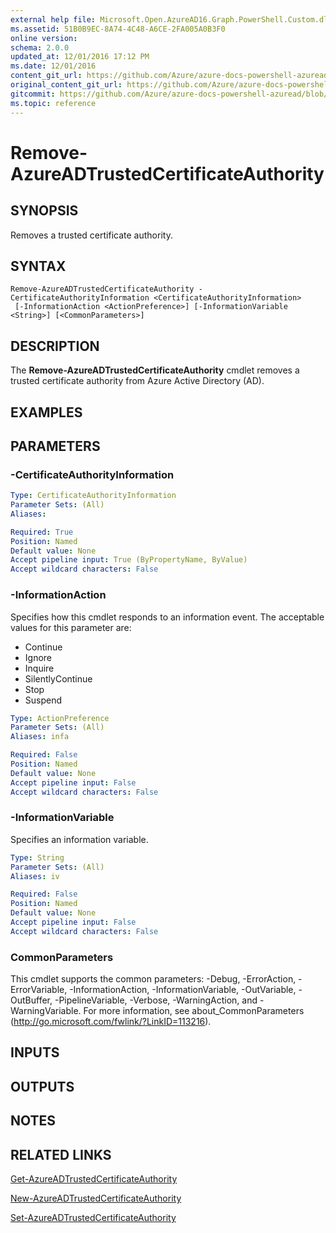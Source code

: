 ```yaml
---
external help file: Microsoft.Open.AzureAD16.Graph.PowerShell.Custom.dll-Help.xml
ms.assetid: 51B0B9EC-8A74-4C48-A6CE-2FA005A0B3F0
online version:
schema: 2.0.0
updated_at: 12/01/2016 17:12 PM
ms.date: 12/01/2016
content_git_url: https://github.com/Azure/azure-docs-powershell-azuread/blob/rodejo5-10/Azure%20AD%20Cmdlets/AzureAD/v2/Remove-AzureADTrustedCertificateAuthority.md
original_content_git_url: https://github.com/Azure/azure-docs-powershell-azuread/blob/rodejo5-10/Azure%20AD%20Cmdlets/AzureAD/v2/Remove-AzureADTrustedCertificateAuthority.md
gitcommit: https://github.com/Azure/azure-docs-powershell-azuread/blob/8f658f99458e2c236d5f4be363030b6f24cacc4c
ms.topic: reference
---
```


# Remove-AzureADTrustedCertificateAuthority

## SYNOPSIS
Removes a trusted certificate authority.

## SYNTAX

```
Remove-AzureADTrustedCertificateAuthority -CertificateAuthorityInformation <CertificateAuthorityInformation>
 [-InformationAction <ActionPreference>] [-InformationVariable <String>] [<CommonParameters>]
```

## DESCRIPTION
The **Remove-AzureADTrustedCertificateAuthority** cmdlet removes a trusted certificate authority from Azure Active Directory (AD).

## EXAMPLES

## PARAMETERS

### -CertificateAuthorityInformation
```yaml
Type: CertificateAuthorityInformation
Parameter Sets: (All)
Aliases: 

Required: True
Position: Named
Default value: None
Accept pipeline input: True (ByPropertyName, ByValue)
Accept wildcard characters: False
```

### -InformationAction
Specifies how this cmdlet responds to an information event. The acceptable values for this parameter are:

- Continue
- Ignore
- Inquire
- SilentlyContinue
- Stop
- Suspend

```yaml
Type: ActionPreference
Parameter Sets: (All)
Aliases: infa

Required: False
Position: Named
Default value: None
Accept pipeline input: False
Accept wildcard characters: False
```

### -InformationVariable
Specifies an information variable.

```yaml
Type: String
Parameter Sets: (All)
Aliases: iv

Required: False
Position: Named
Default value: None
Accept pipeline input: False
Accept wildcard characters: False
```

### CommonParameters
This cmdlet supports the common parameters: -Debug, -ErrorAction, -ErrorVariable, -InformationAction, -InformationVariable, -OutVariable, -OutBuffer, -PipelineVariable, -Verbose, -WarningAction, and -WarningVariable. For more information, see about_CommonParameters (http://go.microsoft.com/fwlink/?LinkID=113216).

## INPUTS

## OUTPUTS

## NOTES

## RELATED LINKS

[Get-AzureADTrustedCertificateAuthority](./Get-AzureADTrustedCertificateAuthority.md)

[New-AzureADTrustedCertificateAuthority](./New-AzureADTrustedCertificateAuthority.md)

[Set-AzureADTrustedCertificateAuthority](./Set-AzureADTrustedCertificateAuthority.md)
